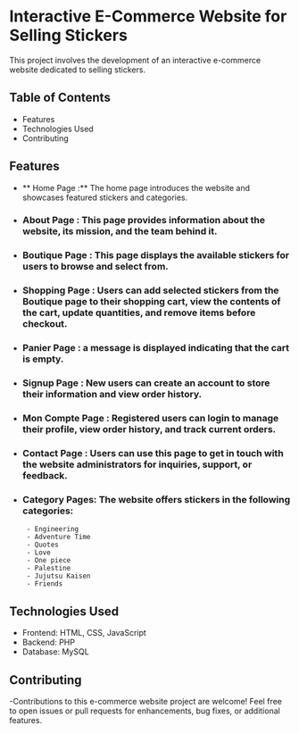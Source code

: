 # Interactive E-Commerce Website for Selling Stickers

This project involves the development of an interactive e-commerce website dedicated to selling stickers. 
## Table of Contents
- Features
- Technologies Used
- Contributing

## Features
- ** Home Page :** The home page introduces the website and showcases featured stickers and categories.
- ### About Page : This page provides information about the website, its mission, and the team behind it.
- ### Boutique Page : This page displays the available stickers for users to browse and select from.
- ### Shopping Page : Users can add selected stickers from the Boutique page to their shopping cart, view the contents of the cart, update quantities, and remove items before checkout.
- ### Panier Page : a message is displayed indicating that the cart is empty.
- ### Signup Page : New users can create an account to store their information and view order history.
- ### Mon Compte Page : Registered users can login to manage their profile, view order history, and track current orders.
- ### Contact Page : Users can use this page to get in touch with the website administrators for inquiries, support, or feedback.
- ### Category Pages: The website offers stickers in the following categories:
       - Engineering
       - Adventure Time
       - Quotes
       - Love
       - One piece
       - Palestine
       - Jujutsu Kaisen
       - Friends
## Technologies Used
  - Frontend: HTML, CSS, JavaScript
  - Backend: PHP
  - Database: MySQL
## Contributing
-Contributions to this e-commerce website project are welcome! Feel free to open issues or pull requests for enhancements, bug fixes, or additional features.
